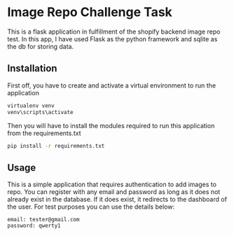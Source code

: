 # Image Repo Challenge Task

This is a flask application in fulfillment of the shopify backend image repo test. In this app, I have used Flask as the python framework and sqlite as the db for storing data.

## Installation
First off, you have to create and activate a virtual environment to run the application

```bash
virtualenv venv
venv\scripts\activate
```

Then you will have to install the modules required to run this application from the requirements.txt

```bash
pip install -r requirements.txt
```

## Usage

This is a simple application that requires authentication to add images to repo. You can register with any email and password as long as it does not already exist in the database. If it does exist, it redirects to the dashboard of the user. For test purposes you can use the details below:

```
email: tester@gmail.com
password: qwerty1
```
